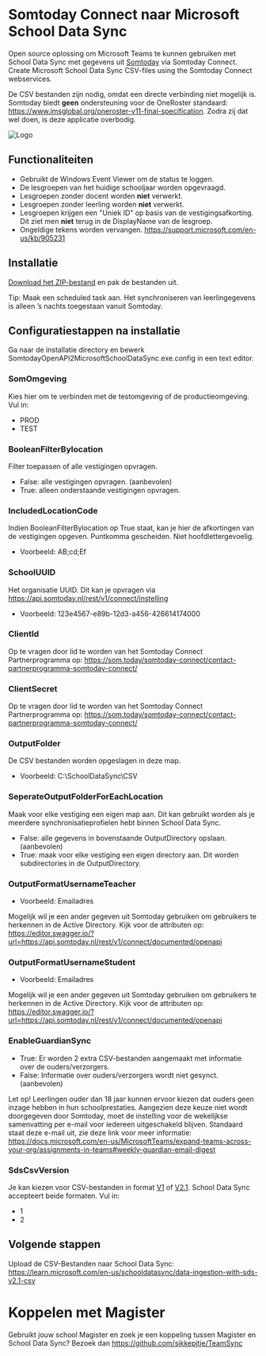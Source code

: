 # Somtoday Connect naar Microsoft School Data Sync
Open source oplossing om Microsoft Teams te kunnen gebruiken met School Data Sync met gegevens uit [Somtoday](https://www.som.today/) via Somtoday Connect. 
Create Microsoft School Data Sync CSV-files using the Somtoday Connect webservices. 

De CSV bestanden zijn nodig, omdat een directe verbinding niet mogelijk is. Somtoday biedt **geen** ondersteuning voor de OneRoster standaard: https://www.imsglobal.org/oneroster-v11-final-specification. Zodra zij dat wel doen, is deze applicatie overbodig.

![Logo](/SomtodayOpenAPI2MicrosoftSchoolDataSync/Resources/SOMSDS.ico)

## Functionaliteiten

* Gebruikt de Windows Event Viewer om de status te loggen.
* De lesgroepen van het huidige schooljaar worden opgevraagd.
* Lesgroepen zonder docent worden **niet** verwerkt.
* Lesgroepen zonder leerling worden **niet** verwerkt.
* Lesgroepen krijgen een "Uniek ID" op basis van de vestigingsafkorting. Dit ziet men **niet** terug in de DisplayName van de lesgroep.
* Ongeldige tekens worden vervangen. https://support.microsoft.com/en-us/kb/905231


## Installatie
[Download het ZIP-bestand](https://github.com/DwayneSelsig/SomtodayOpenAPI2MicrosoftSchoolDataSync/releases) en pak de bestanden uit.

Tip: Maak een scheduled task aan. Het synchroniseren van leerlingegevens is alleen ’s nachts toegestaan vanuit Somtoday.


## Configuratiestappen na installatie
Ga naar de installatie directory en bewerk SomtodayOpenAPI2MicrosoftSchoolDataSync.exe.config in een text editor.

### SomOmgeving

Kies hier om te verbinden met de testomgeving of de productieomgeving. Vul in:
* PROD
* TEST

### BooleanFilterBylocation

Filter toepassen of alle vestigingen opvragen.
* False: alle vestigingen opvragen. (aanbevolen)
* True: alleen onderstaande vestigingen opvragen.

### IncludedLocationCode

Indien BooleanFilterBylocation op True staat, kan je hier de afkortingen van de vestigingen opgeven. Puntkomma gescheiden. Niet hoofdlettergevoelig.
* Voorbeeld: AB;cd;Ef


### SchoolUUID

Het organisatie UUID. Dit kan je opvragen via https://api.somtoday.nl/rest/v1/connect/instelling
* Voorbeeld: 123e4567-e89b-12d3-a456-426614174000


### ClientId

Op te vragen door lid te worden van het Somtoday Connect Partnerprogramma op: https://som.today/somtoday-connect/contact-partnerprogramma-somtoday-connect/

### ClientSecret

Op te vragen door lid te worden van het Somtoday Connect Partnerprogramma op: https://som.today/somtoday-connect/contact-partnerprogramma-somtoday-connect/


### OutputFolder

De CSV bestanden worden opgeslagen in deze map.
* Voorbeeld: C:\SchoolDataSync\CSV


### SeperateOutputFolderForEachLocation

Maak voor elke vestiging een eigen map aan. Dit kan gebruikt worden als je meerdere synchronisatieprofielen hebt binnen School Data Sync.
* False: alle gegevens in bovenstaande OutputDirectory opslaan. (aanbevolen)
* True: maak voor elke vestiging een eigen directory aan. Dit worden subdirectories in de OutputDirectory.


### OutputFormatUsernameTeacher

* Voorbeeld: Emailadres

Mogelijk wil je een ander gegeven uit Somtoday gebruiken om gebruikers te herkennen in de Active Directory. Kijk voor de attributen op: https://editor.swagger.io/?url=https://api.somtoday.nl/rest/v1/connect/documented/openapi

### OutputFormatUsernameStudent

* Voorbeeld: Emailadres

Mogelijk wil je een ander gegeven uit Somtoday gebruiken om gebruikers te herkennen in de Active Directory. Kijk voor de attributen op: https://editor.swagger.io/?url=https://api.somtoday.nl/rest/v1/connect/documented/openapi


### EnableGuardianSync
* True: Er worden 2 extra CSV-bestanden aangemaakt met informatie over de ouders/verzorgers.
* False: Informatie over ouders/verzorgers wordt niet gesynct. (aanbevolen)

Let op! Leerlingen ouder dan 18 jaar kunnen ervoor kiezen dat ouders geen inzage hebben in hun schoolprestaties. Aangezien deze keuze niet wordt doorgegeven door Somtoday, moet de instelling voor de wekelijkse samenvatting per e-mail voor iedereen uitgeschakeld blijven. Standaard staat deze e-mail uit, zie deze link voor meer informatie:
https://docs.microsoft.com/en-us/MicrosoftTeams/expand-teams-across-your-org/assignments-in-teams#weekly-guardian-email-digest


### SdsCsvVersion

Je kan kiezen voor CSV-bestanden in format [V1](https://aka.ms/sdsV1csv) of [V2.1](https://aka.ms/sdsV2dot1). School Data Sync accepteert beide formaten. Vul in:
* 1
* 2


## Volgende stappen

Upload de CSV-Bestanden naar School Data Sync:
https://learn.microsoft.com/en-us/schooldatasync/data-ingestion-with-sds-v2.1-csv



# Koppelen met Magister
Gebruikt jouw school Magister en zoek je een koppeling tussen Magister en School Data Sync? Bezoek dan https://github.com/sikkepitje/TeamSync

